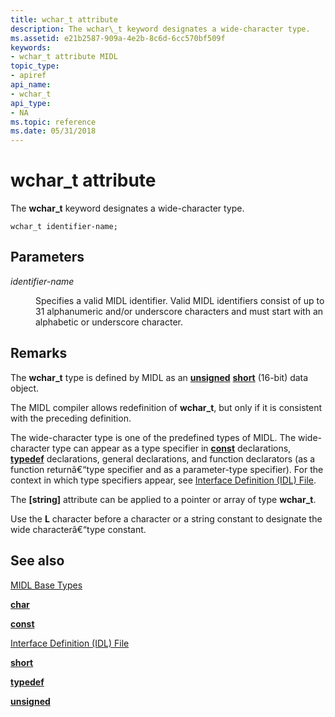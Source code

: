 ```yaml
---
title: wchar_t attribute
description: The wchar\_t keyword designates a wide-character type.
ms.assetid: e21b2587-909a-4e2b-8c6d-6cc570bf509f
keywords:
- wchar_t attribute MIDL
topic_type:
- apiref
api_name:
- wchar_t
api_type:
- NA
ms.topic: reference
ms.date: 05/31/2018
---
```


# wchar\_t attribute

The **wchar\_t** keyword designates a wide-character type.

``` syntax
wchar_t identifier-name;
```

## Parameters

<dl> <dt>

*identifier-name* 
</dt> <dd>

Specifies a valid MIDL identifier. Valid MIDL identifiers consist of up to 31 alphanumeric and/or underscore characters and must start with an alphabetic or underscore character.

</dd> </dl>

## Remarks

The **wchar\_t** type is defined by MIDL as an [**unsigned**](unsigned.md) [**short**](short.md) (16-bit) data object.

The MIDL compiler allows redefinition of **wchar\_t**, but only if it is consistent with the preceding definition.

The wide-character type is one of the predefined types of MIDL. The wide-character type can appear as a type specifier in [**const**](const.md) declarations, [**typedef**](typedef.md) declarations, general declarations, and function declarators (as a function returnâ€“type specifier and as a parameter-type specifier). For the context in which type specifiers appear, see [Interface Definition (IDL) File](interface-definition-idl-file.md).

The **\[string\]** attribute can be applied to a pointer or array of type **wchar\_t**.

Use the **L** character before a character or a string constant to designate the wide characterâ€“type constant.

## See also

<dl> <dt>

[MIDL Base Types](midl-base-types.md)
</dt> <dt>

[**char**](char-idl.md)
</dt> <dt>

[**const**](const.md)
</dt> <dt>

[Interface Definition (IDL) File](interface-definition-idl-file.md)
</dt> <dt>

[**short**](short.md)
</dt> <dt>

[**typedef**](typedef.md)
</dt> <dt>

[**unsigned**](unsigned.md)
</dt> </dl>

 

 




